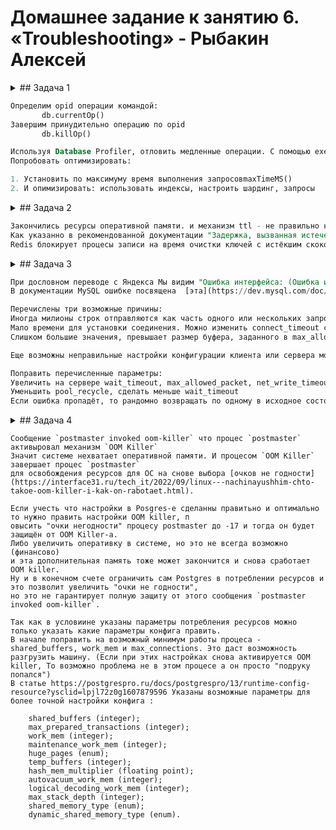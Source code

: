 # Домашнее задание к занятию 6. «Troubleshooting» - Рыбакин Алексей

<details>
<summary> ## Задача 1 </summary>

Перед выполнением задания ознакомьтесь с документацией по [администрированию MongoDB](https://docs.mongodb.com/manual/administration/).

Пользователь (разработчик) написал в канал поддержки, что у него уже 3 минуты происходит CRUD-операция в MongoDB и её 
нужно прервать. 

Вы как инженер поддержки решили произвести эту операцию:

- напишите список операций, которые вы будете производить для остановки запроса пользователя;
- предложите вариант решения проблемы с долгими (зависающими) запросами в MongoDB.
</details>

```sql
Определим opid операции командой:  
       db.currentOp()
Завершим принудительно операцию по opid
       db.killOp()

Используя Database Profiler, отловить медленные операции. С помощью executionStats проанализировать.
Попробовать оптимизировать:

1. Установить по максимуму время выполнения запросовmaxTimeMS() 
2. И опимизировать: использовать индексы, настроить шардинг, запросы 
```

<details>
<summary> ## Задача 2 </summary>

Перед выполнением задания познакомьтесь с документацией по [Redis latency troobleshooting](https://redis.io/topics/latency).

Вы запустили инстанс Redis для использования совместно с сервисом, который использует механизм TTL. 
Причём отношение количества записанных key-value-значений к количеству истёкших значений есть величина постоянная и
увеличивается пропорционально количеству реплик сервиса. 

При масштабировании сервиса до N реплик вы увидели, что:

- сначала происходит рост отношения записанных значений к истекшим,
- Redis блокирует операции записи.

Как вы думаете, в чём может быть проблема?

</details>

```sql
Закончились ресурсы оперативной памяти. и механизм ttl - не правильно настроен параметр `maxmemory-policy` в конфигурационном файле Redis..
Как указанно в рекомендованной документации "Задержка, вызванная истечением срока действия" 
Redis блокирует процесы записи на время очистки ключей с истёкшим скоком действия пока процент етих значений не достикнет <25. 
```

<details>
<summary> ## Задача 3 </summary>

Вы подняли базу данных MySQL для использования в гис-системе. При росте количества записей в таблицах базы
пользователи начали жаловаться на ошибки вида:

`InterfaceError: (InterfaceError) 2013: Lost connection to MySQL server during query u'SELECT..... `

Как вы думаете, почему это начало происходить и как локализовать проблему?

Какие пути решения этой проблемы вы можете предложить?
</details>

```sql
При дословном переводе с Яндекса Мы видим "Ошибка интерфейса: (Ошибка интерфейса) 2013: Потеряно соединение с сервером MySQL во время выбора запроса..... "
В документации MySQL ошибке посвящена  [эта](https://dev.mysql.com/doc/refman/8.0/en/error-lost-connection.html) статья

Перечислены три возможные причины:
Иногда милионы строк отправляются как часть одного или нескольких запросов, рекомендуют увеличить параметр net_read_timeout
Мало времени для установки соединения. Можно изменить connect_timeout с нескольких сек до 10 сек и больше если медленное соединение или большое растояние
Слишком большие значения, превышает размер буфера, заданного в max_allowed_packet. Нужно его увеличить.

Еще возможны неправильные настройки конфигурации клиента или сервера могут вызвать разрыв соединения. 

Поправить перечисленные параметры:
Увеличить на сервере wait_timeout, max_allowed_packet, net_write_timeout и net_read_timeout. 
Уменьшить pool_recycle, сделать меньше wait_timeout
Если ошибка пропадёт, то рандомно возвращать по одному в исходное состояние, так можно локализовать проблему.
```

<details>
<summary> ## Задача 4 </summary>

Вы решили перевести гис-систему из задачи 3 на PostgreSQL, так как прочитали в документации, что эта СУБД работает с 
большим объёмом данных лучше, чем MySQL.
 
После запуска пользователи начали жаловаться, что СУБД время от времени становится недоступной. В dmesg вы видите, что:

`postmaster invoked oom-killer`

Как вы думаете, что происходит?

Как бы вы решили эту проблему?

</details>

```
Сообщение `postmaster invoked oom-killer` что процес `postmaster` активыровал механизм `OOM Killer`
Значит системе нехватает оперативной памяти. И процесом `OOM Killer` завершает процес `postmaster`
для освобождения ресурсов для ОС на снове выбора [очков не годности](https://interface31.ru/tech_it/2022/09/linux---nachinayushhim-chto-takoe-oom-killer-i-kak-on-rabotaet.html). 

Если учесть что настройки в Posgres-e сделанны правитьно и оптимально то нужно править настройки OOM killer, п
овысить "очки негодности" процесу postmaster до -17 и тогда он будет защищён от OOM Killer-a. 
Либо увеличить оперативку в системе, но это не всегда возможно (финансово)
и эта дополнительная память тоже может закончится и снова сработает OOM killer.
Ну и в конечном счете ограничить сам Postgres в потреблении ресурсов и это позволит увеличить "очки не годности",
но это не гарантирует полную защиту от этого сообщения `postmaster invoked oom-killer`.
```
```
Так как в условиине указаны параметры потребления ресурсов можно только указать какие параметры конфига править.
В начале поправить на возможный минимум работы процеса - shared_buffers, work_mem и max_connections. Это даст возможность разгрузить машину. (Если при этих настройках снова активируется OOM killer, То возможно проблема не в этом процесе а он просто "подруку попался")
В статье https://postgrespro.ru/docs/postgrespro/13/runtime-config-resource?ysclid=lpjl72z0g1607879596 Указаны возможные параметры для более точной настройки конфига :

    shared_buffers (integer);
    max_prepared_transactions (integer);
    work_mem (integer);
    maintenance_work_mem (integer);
    huge_pages (enum);
    temp_buffers (integer);
    hash_mem_multiplier (floating point);
    autovacuum_work_mem (integer);
    logical_decoding_work_mem (integer);
    max_stack_depth (integer);
    shared_memory_type (enum);
    dynamic_shared_memory_type (enum).
